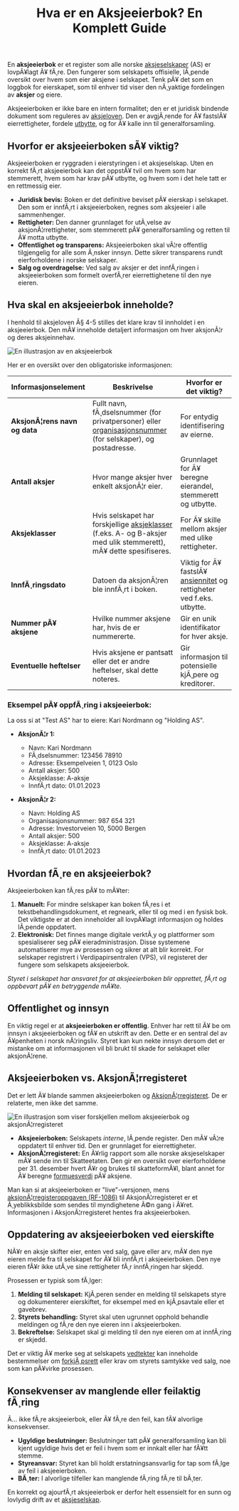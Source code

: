 ﻿---
title: "Hva er en Aksjeeierbok? En Komplett Guide"
meta_title: "Hva er en Aksjeeierbok? En Komplett Guide"
meta_description: 'En **aksjeeierbok** er et register som alle norske [aksjeselskaper](/blogs/regnskap/hva-er-et-aksjeselskap "Hva er et aksjeselskap?") (AS) er lovpÃ¥lagt Ã¥ fÃ¸r...'
slug: hva-er-en-aksjeeierbok
type: blog
layout: pages/single
---

En **aksjeeierbok** er et register som alle norske [aksjeselskaper](/blogs/regnskap/hva-er-et-aksjeselskap "Hva er et aksjeselskap?") (AS) er lovpÃ¥lagt Ã¥ fÃ¸re. Den fungerer som selskapets offisielle, lÃ¸pende oversikt over hvem som eier aksjene i selskapet. Tenk pÃ¥ det som en loggbok for eierskapet, som til enhver tid viser den nÃ¸yaktige fordelingen av **aksjer** og eiere.

Aksjeeierboken er ikke bare en intern formalitet; den er et juridisk bindende dokument som reguleres av [aksjeloven](/blogs/regnskap/hva-er-aksjeloven "Hva er aksjeloven?"). Den er avgjÃ¸rende for Ã¥ fastslÃ¥ eierrettigheter, fordele [utbytte](/blogs/regnskap/maskimalt-utbytte "Hva er maksimalt utbytte?"), og for Ã¥ kalle inn til generalforsamling.

## Hvorfor er aksjeeierboken sÃ¥ viktig?

Aksjeeierboken er ryggraden i eierstyringen i et aksjeselskap. Uten en korrekt fÃ¸rt aksjeeierbok kan det oppstÃ¥ tvil om hvem som har stemmerett, hvem som har krav pÃ¥ utbytte, og hvem som i det hele tatt er en rettmessig eier.

*   **Juridisk bevis:** Boken er det definitive beviset pÃ¥ eierskap i selskapet. Den som er innfÃ¸rt i aksjeeierboken, regnes som aksjeeier i alle sammenhenger.
*   **Rettigheter:** Den danner grunnlaget for utÃ¸velse av aksjonÃ¦rrettigheter, som stemmerett pÃ¥ generalforsamling og retten til Ã¥ motta utbytte.
*   **Offentlighet og transparens:** Aksjeeierboken skal vÃ¦re offentlig tilgjengelig for alle som Ã¸nsker innsyn. Dette sikrer transparens rundt eierforholdene i norske selskaper.
*   **Salg og overdragelse:** Ved salg av aksjer er det innfÃ¸ringen i aksjeeierboken som formelt overfÃ¸rer eierrettighetene til den nye eieren.

## Hva skal en aksjeeierbok inneholde?

I henhold til aksjeloven Â§ 4-5 stilles det klare krav til innholdet i en aksjeeierbok. Den mÃ¥ inneholde detaljert informasjon om hver aksjonÃ¦r og deres aksjeinnehav.

![En illustrasjon av en aksjeeierbok](aksjeeierbok-innhold.svg)

Her er en oversikt over den obligatoriske informasjonen:

| Informasjonselement          | Beskrivelse                                                                                                                                 | Hvorfor er det viktig?                                                                                             |
| ---------------------------- | ------------------------------------------------------------------------------------------------------------------------------------------- | ------------------------------------------------------------------------------------------------------------------ |
| **AksjonÃ¦rens navn og data** | Fullt navn, fÃ¸dselsnummer (for privatpersoner) eller [organisasjonsnummer](/blogs/regnskap/hva-er-organisasjonsnummer "Hva er et organisasjonsnummer?") (for selskaper), og postadresse. | For entydig identifisering av eierne.                                                                              |
| **Antall aksjer**            | Hvor mange aksjer hver enkelt aksjonÃ¦r eier.                                                                                                | Grunnlaget for Ã¥ beregne eierandel, stemmerett og utbytte.                                                           |
| **Aksjeklasser**             | Hvis selskapet har forskjellige [aksjeklasser](/blogs/regnskap/hva-er-aksjeklasser "Hva er aksjeklasser?") (f.eks. A- og B-aksjer med ulik stemmerett), mÃ¥ dette spesifiseres. | For Ã¥ skille mellom aksjer med ulike rettigheter.                                                                  |
| **InnfÃ¸ringsdato**           | Datoen da aksjonÃ¦ren ble innfÃ¸rt i boken.                                                                                                   | Viktig for Ã¥ fastslÃ¥ [ansiennitet](/blogs/regnskap/ansiennitet "Ansiennitet - Komplett Guide til Ansiennitet i Norsk Regnskap og Arbeidsrett") og rettigheter ved f.eks. utbytte.                                                  |
| **Nummer pÃ¥ aksjene**        | Hvilke nummer aksjene har, hvis de er nummererte.                                                                                           | Gir en unik identifikator for hver aksje.                                                                          |
| **Eventuelle heftelser**     | Hvis aksjene er pantsatt eller det er andre heftelser, skal dette noteres.                                                                  | Gir informasjon til potensielle kjÃ¸pere og kreditorer.                                                             |

### Eksempel pÃ¥ oppfÃ¸ring i aksjeeierbok:

La oss si at "Test AS" har to eiere: Kari Nordmann og "Holding AS".

*   **AksjonÃ¦r 1:**
    *   Navn: Kari Nordmann
    *   FÃ¸dselsnummer: 123456 78910
    *   Adresse: Eksempelveien 1, 0123 Oslo
    *   Antall aksjer: 500
    *   Aksjeklasse: A-aksje
    *   InnfÃ¸rt dato: 01.01.2023

*   **AksjonÃ¦r 2:**
    *   Navn: Holding AS
    *   Organisasjonsnummer: 987 654 321
    *   Adresse: Investorveien 10, 5000 Bergen
    *   Antall aksjer: 500
    *   Aksjeklasse: A-aksje
    *   InnfÃ¸rt dato: 01.01.2023

## Hvordan fÃ¸re en aksjeeierbok?

Aksjeeierboken kan fÃ¸res pÃ¥ to mÃ¥ter:

1.  **Manuelt:** For mindre selskaper kan boken fÃ¸res i et tekstbehandlingsdokument, et regneark, eller til og med i en fysisk bok. Det viktigste er at den inneholder all lovpÃ¥lagt informasjon og holdes lÃ¸pende oppdatert.
2.  **Elektronisk:** Det finnes mange digitale verktÃ¸y og plattformer som spesialiserer seg pÃ¥ eieradministrasjon. Disse systemene automatiserer mye av prosessen og sikrer at alt blir korrekt. For selskaper registrert i Verdipapirsentralen (VPS), vil registeret der fungere som selskapets aksjeeierbok.

*Styret i selskapet har ansvaret for at aksjeeierboken blir opprettet, fÃ¸rt og oppbevart pÃ¥ en betryggende mÃ¥te.*

## Offentlighet og innsyn

En viktig regel er at **aksjeeierboken er offentlig**. Enhver har rett til Ã¥ be om innsyn i aksjeeierboken og fÃ¥ en utskrift av den. Dette er en sentral del av Ã¥penheten i norsk nÃ¦ringsliv. Styret kan kun nekte innsyn dersom det er mistanke om at informasjonen vil bli brukt til skade for selskapet eller aksjonÃ¦rene.

## Aksjeeierboken vs. AksjonÃ¦rregisteret

Det er lett Ã¥ blande sammen aksjeeierboken og [AksjonÃ¦rregisteret](/blogs/regnskap/hva-er-aksjonaerregisteret "Hva er AksjonÃ¦rregisteret?"). De er relaterte, men ikke det samme.

![En illustrasjon som viser forskjellen mellom aksjeeierbok og aksjonÃ¦rregisteret](aksjeeierbok-vs-aksjonaerregisteret.svg)

*   **Aksjeeierboken:** Selskapets *interne*, lÃ¸pende register. Den mÃ¥ vÃ¦re oppdatert til enhver tid. Den er grunnlaget for eierrettigheter.
*   **AksjonÃ¦rregisteret:** En Ã¥rlig rapport som alle norske aksjeselskaper mÃ¥ sende inn til Skatteetaten. Den gir en oversikt over eierforholdene per 31. desember hvert Ã¥r og brukes til skatteformÃ¥l, blant annet for Ã¥ beregne [formuesverdi](/blogs/regnskap/hva-er-formuesverdi "Hva er formuesverdi?") pÃ¥ aksjene.

Man kan si at aksjeeierboken er "live"-versjonen, mens [aksjonÃ¦rregisteroppgaven (RF-1086)](/blogs/regnskap/aksjonaerregisteroppgave "Hva er AksjonÃ¦rregisteroppgave? Komplett Guide til Ã…rlig Rapportering") til AksjonÃ¦rregisteret er et Ã¸yeblikksbilde som sendes til myndighetene Ã©n gang i Ã¥ret. Informasjonen i AksjonÃ¦rregisteret hentes fra aksjeeierboken.

## Oppdatering av aksjeeierboken ved eierskifte

NÃ¥r en aksje skifter eier, enten ved salg, gave eller arv, mÃ¥ den nye eieren melde fra til selskapet for Ã¥ bli innfÃ¸rt i aksjeeierboken. Den nye eieren fÃ¥r ikke utÃ¸ve sine rettigheter fÃ¸r innfÃ¸ringen har skjedd.

Prosessen er typisk som fÃ¸lger:

1.  **Melding til selskapet:** KjÃ¸peren sender en melding til selskapets styre og dokumenterer eierskiftet, for eksempel med en kjÃ¸psavtale eller et gavebrev.
2.  **Styrets behandling:** Styret skal uten ugrunnet opphold behandle meldingen og fÃ¸re den nye eieren inn i aksjeeierboken.
3.  **Bekreftelse:** Selskapet skal gi melding til den nye eieren om at innfÃ¸ring er skjedd.

Det er viktig Ã¥ merke seg at selskapets [vedtekter](/blogs/regnskap/hva-er-vedtekter-for-aksjeselskap "Hva er vedtekter for aksjeselskap?") kan inneholde bestemmelser om [forkjÃ¸psrett](/blogs/regnskap/forkjopsrett "Hva er en ForkjÃ¸psrett? Retten til Ã¥ kjÃ¸pe aksjer fÃ¸r eksterne") eller krav om styrets samtykke ved salg, noe som kan pÃ¥virke prosessen.

## Konsekvenser av manglende eller feilaktig fÃ¸ring

Ã… ikke fÃ¸re aksjeeierbok, eller Ã¥ fÃ¸re den feil, kan fÃ¥ alvorlige konsekvenser.

*   **Ugyldige beslutninger:** Beslutninger tatt pÃ¥ generalforsamling kan bli kjent ugyldige hvis det er feil i hvem som er innkalt eller har fÃ¥tt stemme.
*   **Styreansvar:** Styret kan bli holdt erstatningsansvarlig for tap som fÃ¸lge av feil i aksjeeierboken.
*   **BÃ¸ter:** I alvorlige tilfeller kan manglende fÃ¸ring fÃ¸re til bÃ¸ter.

En korrekt og ajourfÃ¸rt aksjeeierbok er derfor helt essensielt for en sunn og lovlydig drift av et [aksjeselskap](/blogs/regnskap/hva-er-et-aksjeselskap "Hva er et aksjeselskap?").
